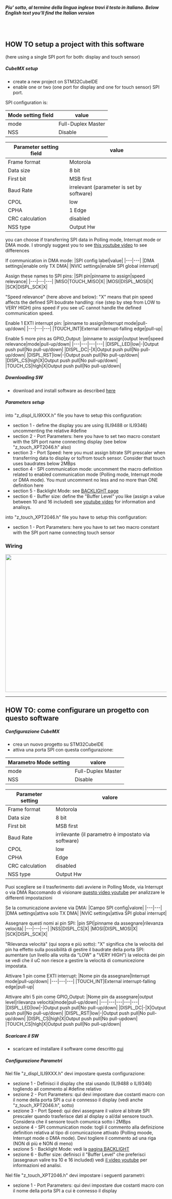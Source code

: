 _**Piu' sotto, al termine della lingua inglese trovi il testo in italiano. </i>**_
_**Below English text you'll find the Italian version</i>**_

<br>
<br>

## HOW TO setup a project with this software
(here using a single SPI port for both: display and touch sensor)


##### CubeMX setup
- create a new project on STM32CubeIDE
- enable one or two (one port for display and one for touch sensor) SPI port.  

SPI configuration is:

|Mode setting field|value|
|---|---|
|mode|Full-Duplex Master|
|NSS|Disable|
  
|Parameter setting field|value|
|---|---|
|Frame format|Motorola|
|Data size|8 bit|
|First bit|MSB first|	
|Baud Rate| irrelevant (parameter is set by software)|
|CPOL|low|
|CPHA|1 Edge|
|CRC calculation|disabled|
|NSS type|Output Hw|

you can choose if transferring SPI data in Polling mode, Interrupt mode or DMA mode.
I strongly suggest you to see [this youtube video](https://youtu.be/oWx1-WmTwag) to see differences 

If communication in DMA mode:
|SPI config label|value|
|---|---|
|DMA settings|enable only TX DMA|
|NVIC settings|enable SPI global interrupt|

Assign these names to SPI pins:
|SPI pin|pinname to assign|speed relevance|
|---|---|---|
|MISO|TOUCH_MISO|X|
|MOSI|DISPL_MOSI|X|
|SCK|DISPL_SCK|X|

"Speed relevance" (here above and below): "X" means that pin speed affects the defined SPI boudrate handling: rise (step by step from LOW to VERY HIGH) pins speed if you see uC cannot handle the defined communication speed.

Enable 1 EXTI interrupt pin:
|pinname to assign|Interrupt mode|pull-up/down|
|---|---|---|
|TOUCH_INT|External interrupt-falling edge|pull-up|

Enable 5 more pins as GPIO_Output:
|pinname to assign|output level|speed relevance|mode|pull-up/down|
|---|---|---|---|
|DISPL_LED|low|-|Output push pull|No pull-up/down|
|DISPL_DC|-|X|Output push pull|No pull-up/down|
|DISPL_RST|low|-|Output push pull|No pull-up/down|
|DISPL_CS|high|X|Output push pull|No pull-up/down|
|TOUCH_CS|hlgh|X|Output push pull|No pull-up/down|


##### Downloading SW
- download and install software as described [here](../SOURCE)

##### Parameters setup
into "z_displ_ILI9XXX.h" file you have to setup this configuration:
- section 1 - define the display you are using (ILI9488 or ILI9346) uncommenting the relative #define
- section 2 - Port Parameters: here you have to set two macro constant with the SPI port name connecting display (see below "z_touch_XPT2046.h" also)
- section 3 - Port Speed: here you must assign bitrate SPI prescaler when transferring data to display or to/from touch sensor. Consider that touch uses baudrates  below 2MBps 
- section 4 - SPI communication mode: uncomment the macro definition related to enabled communication mode (Polling mode, Interrupt mode or DMA mode). You must uncomment no less and no more than ONE definition here
- section 5 - Backlight Mode: see [BACKLIGHT page](../BACKLIGHT)  
- section 6 - Buffer size: define the "Buffer Level" you like (assign a value between 10 and 16 included) see [youtube video](../BACKLIGHT) for information and analisys.  

into "z_touch_XPT2046.h" file you have to setup this configuration:
- section 1 - Port Parameters: here you have to set two macro constant with the SPI port name connecting touch sensor


### Wiring

<img src="https://github.com/maudeve-it/ILI9XXX-XPT2046-STM32/blob/main/HOWTO/wiring.png" width="540" height="429">

---
## HOW TO: come configurare un progetto con questo software


##### Configurazione CubeMX
- crea un nuovo progetto su STM32CubeIDE
- attiva una porta SPI con questa configurazione:

|Marametro Mode setting|valore|
|---|---|
|mode|Full-Duplex Master|
|NSS|Disable|
 
|Parameter setting|valore|
|---|---|
|Frame format|Motorola|
|Data size|8 bit|
|First bit|MSB first|	
|Baud Rate| irrilevante (il parametro è impostato via software)|
|CPOL|low|
|CPHA|Edge|
|CRC calculation|disabled|
|NSS type|Output Hw|

Puoi scegliere se il trasferimento dati avviene in Polling Mode, via Interrupt o via DMA
Raccomando di visionare [questo video youtube](https://youtu.be/oWx1-WmTwag) per analizzare le differenti impostazioni 

Se la comunicazione avviene via DMA:
|Campo SPI config|valore|
|---|---|
|DMA settings|attiva solo TX DMA|
|NVIC settings|attiva SPI global interrupt|

Assegnare questi nomi ai pin SPI:
|pin SPI|pinname da assegnare|rilevanza velocità|
|---|---|---|
|NSS|DISPL_CS|X|
|MOSI|DISPL_MOSI|X|
|SCK|DISPL_SCK|X|

"Rilevanza velocità" (qui sopra e più sotto): "X" significa che la velocità del pin ha effetto sulla possibilità di gestire il baudrate della porta SPI: aumentare (un livello alla volta da "LOW" a "VERY HIGH") la velocità dei pin se vedi che il uC non riesce a gestire la velocità di comunicezione impostata. 

Attivare 1 pin come EXTI interrupt:
|Nome pin da assegnare|Interrupt mode|pull-up/down|
|---|---|---|
|TOUCH_INT|External interrupt-falling edge|pull-up|

Attivare altri 5 pin come GPIO_Output:
|Nome pin da assegnare|output level|rilevanza velocità|mode|pull-up/down|
|---|---|---|---|---|
|DISPL_LED|low|-|Output push pull|No pull-up/down|
|DISPL_DC|-|X|Output push pull|No pull-up/down|
|DISPL_RST|low|-|Output push pull|No pull-up/down|
|DISPL_CS|high|X|Output push pull|No pull-updown|
|TOUCH_CS|hlgh|X|Output push pull|No pull-up/down|


##### Scaricare il SW
- scaricare ed installare il software come descritto [qui](../SOURCE)


##### Configurazione Parametri

Nel file "z_displ_ILI9XXX.h" devi impostare questa configurazione:
- sezione 1 - Definisci il display che stai usando (ILI9488 o ILI9346) togliendo ail commento al #define relativo
- sezione 2 - Port Parameters: qui devi impostare due costanti macro con il nome della porta SPI a cui è connesso il display (vedi anche "z_touch_XPT2046.h", sotto)
- sezione 3 - Port Speed: qui devi assegnare il valore al bitrate SPI prescaler quando trasferisce dati al display o al/dal sensore touch. Considera che il sensore touch comunica sotto i 2MBps 
- sezione 4 - SPI communication mode: togli il commento alla definizione definition relativa al tipo di comunicazione attivato (Polling moode, Interrupt mode o DMA mode). Devi togliere il commento ad una riga (NON di più e NON di meno) 
- sezione 5 - Backlight Mode: vedi la [pagina BACKLIGHT](../BACKLIGHT)  
- sezione 6 - Buffer size: definisci il "Buffer Level" che preferisci (assegnaun valire tra 10 e 16 included) vedi [il video youtube](https://youtu.be/oWx1-WmTwag) per informazioni ed analisi.  

Nel file "z_touch_XPT2046.h" devi impostare i seguenti parametri:
- sezione 1 - Port Parameters: qui devi impostare due costanti macro con il nome della porta SPI a cui è connesso il display 


